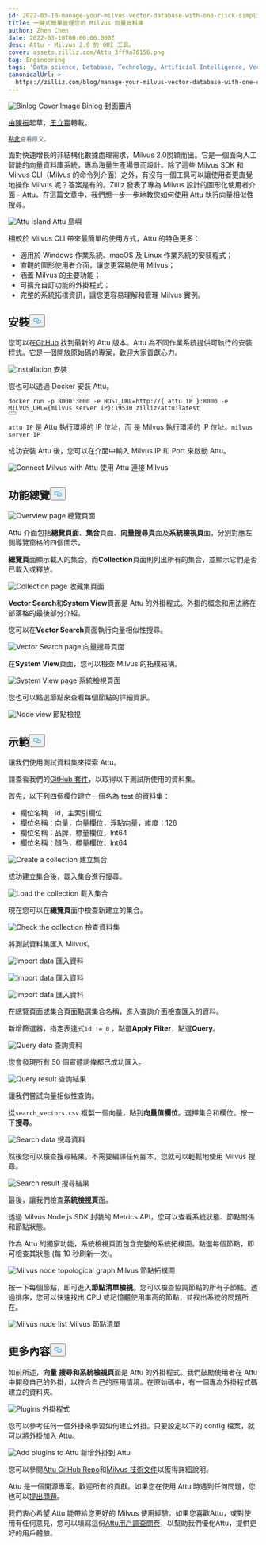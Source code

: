 ```yaml
---
id: 2022-03-10-manage-your-milvus-vector-database-with-one-click-simplicity.md
title: 一鍵式簡單管理您的 Milvus 向量資料庫
author: Zhen Chen
date: 2022-03-10T00:00:00.000Z
desc: Attu - Milvus 2.0 的 GUI 工具。
cover: assets.zilliz.com/Attu_3ff9a76156.png
tag: Engineering
tags: 'Data science, Database, Technology, Artificial Intelligence, Vector Management'
canonicalUrl: >-
  https://zilliz.com/blog/manage-your-milvus-vector-database-with-one-click-simplicity
---
```

<p>
  
   <span class="img-wrapper"> <img translate="no" src="https://assets.zilliz.com/Attu_3ff9a76156.png" alt="Binlog Cover Image" class="doc-image" id="binlog-cover-image" />
   </span> <span class="img-wrapper"> <span>Binlog 封面圖片</span> </span></p>
<p><a href="https://github.com/czhen-zilliz">由陳振</a>起草，<a href="https://github.com/LocoRichard">王立宸</a>轉載。</p>
<p style="font-size: 12px;color: #4c5a67"><a href="https://zilliz.com/blog/manage-your-milvus-vector-database-with-one-click-simplicity">點此</a>查看原文。</p> 
<p>面對快速增長的非結構化數據處理需求，Milvus 2.0脫穎而出。它是一個面向人工智能的向量資料庫系統，專為海量生產場景而設計。除了這些 Milvus SDK 和 Milvus CLI（Milvus 的命令列介面）之外，有沒有一個工具可以讓使用者更直覺地操作 Milvus 呢？答案是有的。Zilliz 發表了專為 Milvus 設計的圖形化使用者介面 - Attu。在這篇文章中，我們想一步一步地教您如何使用 Attu 執行向量相似性搜尋。</p>
<p>
  
   <span class="img-wrapper"> <img translate="no" src="https://assets.zilliz.com/map_aa1cda30d4.png" alt="Attu island" class="doc-image" id="attu-island" />
   </span> <span class="img-wrapper"> <span>Attu 島嶼</span> </span></p>
<p>相較於 Milvus CLI 帶來最簡單的使用方式，Attu 的特色更多：</p>
<ul>
<li>適用於 Windows 作業系統、macOS 及 Linux 作業系統的安裝程式；</li>
<li>直觀的圖形使用者介面，讓您更容易使用 Milvus；</li>
<li>涵蓋 Milvus 的主要功能；</li>
<li>可擴充自訂功能的外掛程式；</li>
<li>完整的系統拓樸資訊，讓您更容易理解和管理 Milvus 實例。</li>
</ul>
<h2 id="Installation" class="common-anchor-header">安裝<button data-href="#Installation" class="anchor-icon" translate="no">
      <svg translate="no"
        aria-hidden="true"
        focusable="false"
        height="20"
        version="1.1"
        viewBox="0 0 16 16"
        width="16"
      >
        <path
          fill="#0092E4"
          fill-rule="evenodd"
          d="M4 9h1v1H4c-1.5 0-3-1.69-3-3.5S2.55 3 4 3h4c1.45 0 3 1.69 3 3.5 0 1.41-.91 2.72-2 3.25V8.59c.58-.45 1-1.27 1-2.09C10 5.22 8.98 4 8 4H4c-.98 0-2 1.22-2 2.5S3 9 4 9zm9-3h-1v1h1c1 0 2 1.22 2 2.5S13.98 12 13 12H9c-.98 0-2-1.22-2-2.5 0-.83.42-1.64 1-2.09V6.25c-1.09.53-2 1.84-2 3.25C6 11.31 7.55 13 9 13h4c1.45 0 3-1.69 3-3.5S14.5 6 13 6z"
        ></path>
      </svg>
    </button></h2><p>您可以在<a href="https://github.com/zilliztech/attu/releases">GitHub</a> 找到最新的 Attu 版本。Attu 為不同作業系統提供可執行的安裝程式。它是一個開放原始碼的專案，歡迎大家貢獻心力。</p>
<p>
  
   <span class="img-wrapper"> <img translate="no" src="https://assets.zilliz.com/installation_bbe62873af.png" alt="Installation" class="doc-image" id="installation" />
   </span> <span class="img-wrapper"> <span>安裝</span> </span></p>
<p>您也可以透過 Docker 安裝 Attu。</p>
<pre><code translate="no" class="language-shell">docker run -p <span class="hljs-number">8000</span>:<span class="hljs-number">3000</span> -e <span class="hljs-variable constant_">HOST_URL</span>=<span class="hljs-attr">http</span>:<span class="hljs-comment">//{ attu IP }:8000 -e MILVUS_URL={milvus server IP}:19530 zilliz/attu:latest</span>
<button class="copy-code-btn"></button></code></pre>
<p><code translate="no">attu IP</code> 是 Attu 執行環境的 IP 位址，而 是 Milvus 執行環境的 IP 位址。<code translate="no">milvus server IP</code> </p>
<p>成功安裝 Attu 後，您可以在介面中輸入 Milvus IP 和 Port 來啟動 Attu。</p>
<p>
  
   <span class="img-wrapper"> <img translate="no" src="https://assets.zilliz.com/connect_1fde46d9d5.png" alt="Connect Milvus with Attu" class="doc-image" id="connect-milvus-with-attu" />
   </span> <span class="img-wrapper"> <span>使用 Attu 連接 Milvus</span> </span></p>
<h2 id="Feature-overview" class="common-anchor-header">功能總覽<button data-href="#Feature-overview" class="anchor-icon" translate="no">
      <svg translate="no"
        aria-hidden="true"
        focusable="false"
        height="20"
        version="1.1"
        viewBox="0 0 16 16"
        width="16"
      >
        <path
          fill="#0092E4"
          fill-rule="evenodd"
          d="M4 9h1v1H4c-1.5 0-3-1.69-3-3.5S2.55 3 4 3h4c1.45 0 3 1.69 3 3.5 0 1.41-.91 2.72-2 3.25V8.59c.58-.45 1-1.27 1-2.09C10 5.22 8.98 4 8 4H4c-.98 0-2 1.22-2 2.5S3 9 4 9zm9-3h-1v1h1c1 0 2 1.22 2 2.5S13.98 12 13 12H9c-.98 0-2-1.22-2-2.5 0-.83.42-1.64 1-2.09V6.25c-1.09.53-2 1.84-2 3.25C6 11.31 7.55 13 9 13h4c1.45 0 3-1.69 3-3.5S14.5 6 13 6z"
        ></path>
      </svg>
    </button></h2><p>
  
   <span class="img-wrapper"> <img translate="no" src="https://assets.zilliz.com/overview_591e230514.png" alt="Overview page" class="doc-image" id="overview-page" />
   </span> <span class="img-wrapper"> <span>總覽頁面</span> </span></p>
<p>Attu 介面包括<strong>總覽頁面</strong>、<strong>集合</strong>頁面、<strong>向量搜尋頁</strong>面及<strong>系統檢視頁</strong>面，分別對應左側導覽窗格的四個圖示。</p>
<p><strong>總覽頁</strong>面顯示載入的集合。而<strong>Collection</strong>頁面則列出所有的集合，並顯示它們是否已載入或釋放。</p>
<p>
  
   <span class="img-wrapper"> <img translate="no" src="https://assets.zilliz.com/collection_42656fe308.png" alt="Collection page" class="doc-image" id="collection-page" />
   </span> <span class="img-wrapper"> <span>收藏集頁面</span> </span></p>
<p><strong>Vector Search</strong>和<strong>System View</strong>頁面是 Attu 的外掛程式。外掛的概念和用法將在部落格的最後部分介紹。</p>
<p>您可以在<strong>Vector Search</strong>頁面執行向量相似性搜尋。</p>
<p>
  
   <span class="img-wrapper"> <img translate="no" src="https://assets.zilliz.com/vector_search_be7365687c.png" alt="Vector Search page" class="doc-image" id="vector-search-page" />
   </span> <span class="img-wrapper"> <span>向量搜尋頁面</span> </span></p>
<p>在<strong>System View</strong>頁面，您可以檢查 Milvus 的拓樸結構。</p>
<p>
  
   <span class="img-wrapper"> <img translate="no" src="https://assets.zilliz.com/system_view_e1df15023d.png" alt="System View page" class="doc-image" id="system-view-page" />
   </span> <span class="img-wrapper"> <span>系統檢視頁面</span> </span></p>
<p>您也可以點選節點來查看每個節點的詳細資訊。</p>
<p>
  
   <span class="img-wrapper"> <img translate="no" src="https://assets.zilliz.com/node_view_5bbc25f9b2.png" alt="Node view" class="doc-image" id="node-view" />
   </span> <span class="img-wrapper"> <span>節點檢視</span> </span></p>
<h2 id="Demonstration" class="common-anchor-header">示範<button data-href="#Demonstration" class="anchor-icon" translate="no">
      <svg translate="no"
        aria-hidden="true"
        focusable="false"
        height="20"
        version="1.1"
        viewBox="0 0 16 16"
        width="16"
      >
        <path
          fill="#0092E4"
          fill-rule="evenodd"
          d="M4 9h1v1H4c-1.5 0-3-1.69-3-3.5S2.55 3 4 3h4c1.45 0 3 1.69 3 3.5 0 1.41-.91 2.72-2 3.25V8.59c.58-.45 1-1.27 1-2.09C10 5.22 8.98 4 8 4H4c-.98 0-2 1.22-2 2.5S3 9 4 9zm9-3h-1v1h1c1 0 2 1.22 2 2.5S13.98 12 13 12H9c-.98 0-2-1.22-2-2.5 0-.83.42-1.64 1-2.09V6.25c-1.09.53-2 1.84-2 3.25C6 11.31 7.55 13 9 13h4c1.45 0 3-1.69 3-3.5S14.5 6 13 6z"
        ></path>
      </svg>
    </button></h2><p>讓我們使用測試資料集來探索 Attu。</p>
<p>請查看我們的<a href="https://github.com/zilliztech/attu/tree/main/examples">GitHub 套件</a>，以取得以下測試所使用的資料集。</p>
<p>首先，以下列四個欄位建立一個名為 test 的資料集：</p>
<ul>
<li>欄位名稱：id，主索引欄位</li>
<li>欄位名稱：向量，向量欄位，浮點向量，維度：128</li>
<li>欄位名稱：品牌，標量欄位，Int64</li>
<li>欄位名稱：顏色，標量欄位，Int64</li>
</ul>
<p>
  
   <span class="img-wrapper"> <img translate="no" src="https://assets.zilliz.com/create_collection_95dfa15354.png" alt="Create a collection" class="doc-image" id="create-a-collection" />
   </span> <span class="img-wrapper"> <span>建立集合</span> </span></p>
<p>成功建立集合後，載入集合進行搜尋。</p>
<p>
  
   <span class="img-wrapper"> <img translate="no" src="https://assets.zilliz.com/load_collection_fec39171df.png" alt="Load the collection" class="doc-image" id="load-the-collection" />
   </span> <span class="img-wrapper"> <span>載入集合</span> </span></p>
<p>現在您可以在<strong>總覽頁</strong>面中檢查新建立的集合。</p>
<p>
  
   <span class="img-wrapper"> <img translate="no" src="https://assets.zilliz.com/check_collection_163b05477e.png" alt="Check the collection" class="doc-image" id="check-the-collection" />
   </span> <span class="img-wrapper"> <span>檢查資料集</span> </span></p>
<p>將測試資料集匯入 Milvus。</p>
<p>
  
   <span class="img-wrapper"> <img translate="no" src="https://assets.zilliz.com/import_data_1_f73d71be85.png" alt="Import data" class="doc-image" id="import-data" />
   </span> <span class="img-wrapper"> <span>匯入資料</span> </span></p>
<p>
  
   <span class="img-wrapper"> <img translate="no" src="https://assets.zilliz.com/import_data_2_4b3c3c3c25.png" alt="Import data" class="doc-image" id="import-data" />
   </span> <span class="img-wrapper"> <span>匯入資料</span> </span></p>
<p>
  
   <span class="img-wrapper"> <img translate="no" src="https://assets.zilliz.com/import_data_3_0def4e8550.png" alt="Import data" class="doc-image" id="import-data" />
   </span> <span class="img-wrapper"> <span>匯入資料</span> </span></p>
<p>在總覽頁面或集合頁面點選集合名稱，進入查詢介面檢查匯入的資料。</p>
<p>新增篩選器，指定表達式<code translate="no">id != 0</code> ，點選<strong>Apply Filter</strong>，點選<strong>Query</strong>。</p>
<p>
  
   <span class="img-wrapper"> <img translate="no" src="https://assets.zilliz.com/query_data_24d9f71ccc.png" alt="Query data" class="doc-image" id="query-data" />
   </span> <span class="img-wrapper"> <span>查詢資料</span> </span></p>
<p>您會發現所有 50 個實體詞條都已成功匯入。</p>
<p>
  
   <span class="img-wrapper"> <img translate="no" src="https://assets.zilliz.com/query_result_bcbbd17084.png" alt="Query result" class="doc-image" id="query-result" />
   </span> <span class="img-wrapper"> <span>查詢結果</span> </span></p>
<p>讓我們嘗試向量相似性查詢。</p>
<p>從<code translate="no">search_vectors.csv</code> 複製一個向量，貼到<strong>向量值欄位</strong>。選擇集合和欄位。按一下<strong>搜尋</strong>。</p>
<p>
  
   <span class="img-wrapper"> <img translate="no" src="https://assets.zilliz.com/search_data_5af3a1db53.png" alt="Search data" class="doc-image" id="search-data" />
   </span> <span class="img-wrapper"> <span>搜尋資料</span> </span></p>
<p>然後您可以檢查搜尋結果。不需要編譯任何腳本，您就可以輕鬆地使用 Milvus 搜尋。</p>
<p>
  
   <span class="img-wrapper"> <img translate="no" src="https://assets.zilliz.com/search_result_961886efab.png" alt="Search result" class="doc-image" id="search-result" />
   </span> <span class="img-wrapper"> <span>搜尋結果</span> </span></p>
<p>最後，讓我們檢查<strong>系統檢視頁</strong>面。</p>
<p>透過 Milvus Node.js SDK 封裝的 Metrics API，您可以查看系統狀態、節點關係和節點狀態。</p>
<p>作為 Attu 的獨家功能，系統檢視頁面包含完整的系統拓樸圖。點選每個節點，即可檢查其狀態 (每 10 秒刷新一次)。</p>
<p>
  
   <span class="img-wrapper"> <img translate="no" src="https://assets.zilliz.com/topological_graph_d0c5c17586.png" alt="Milvus node topological graph" class="doc-image" id="milvus-node-topological-graph" />
   </span> <span class="img-wrapper"> <span>Milvus 節點拓樸圖</span> </span></p>
<p>按一下每個節點，即可進入<strong>節點清單檢視</strong>。您可以檢查協調節點的所有子節點。透過排序，您可以快速找出 CPU 或記憶體使用率高的節點，並找出系統的問題所在。</p>
<p>
  
   <span class="img-wrapper"> <img translate="no" src="https://assets.zilliz.com/node_list_64fc610a8d.png" alt="Milvus node list" class="doc-image" id="milvus-node-list" />
   </span> <span class="img-wrapper"> <span>Milvus 節點清單</span> </span></p>
<h2 id="Whats-more" class="common-anchor-header">更多內容<button data-href="#Whats-more" class="anchor-icon" translate="no">
      <svg translate="no"
        aria-hidden="true"
        focusable="false"
        height="20"
        version="1.1"
        viewBox="0 0 16 16"
        width="16"
      >
        <path
          fill="#0092E4"
          fill-rule="evenodd"
          d="M4 9h1v1H4c-1.5 0-3-1.69-3-3.5S2.55 3 4 3h4c1.45 0 3 1.69 3 3.5 0 1.41-.91 2.72-2 3.25V8.59c.58-.45 1-1.27 1-2.09C10 5.22 8.98 4 8 4H4c-.98 0-2 1.22-2 2.5S3 9 4 9zm9-3h-1v1h1c1 0 2 1.22 2 2.5S13.98 12 13 12H9c-.98 0-2-1.22-2-2.5 0-.83.42-1.64 1-2.09V6.25c-1.09.53-2 1.84-2 3.25C6 11.31 7.55 13 9 13h4c1.45 0 3-1.69 3-3.5S14.5 6 13 6z"
        ></path>
      </svg>
    </button></h2><p>如前所述，<strong>向量</strong> <strong>搜尋和系統檢視頁</strong>面是 Attu 的外掛程式。我們鼓勵使用者在 Attu 中開發自己的外掛，以符合自己的應用情境。在原始碼中，有一個專為外掛程式碼建立的資料夾。</p>
<p>
  
   <span class="img-wrapper"> <img translate="no" src="https://assets.zilliz.com/plugins_a2d98e4e5b.png" alt="Plugins" class="doc-image" id="plugins" />
   </span> <span class="img-wrapper"> <span>外掛程式</span> </span></p>
<p>您可以參考任何一個外掛來學習如何建立外掛。只要設定以下的 config 檔案，就可以將外掛加入 Attu。</p>
<p>
  
   <span class="img-wrapper"> <img translate="no" src="https://assets.zilliz.com/add_plugins_e3ef53cc0d.png" alt="Add plugins to Attu" class="doc-image" id="add-plugins-to-attu" />
   </span> <span class="img-wrapper"> <span>新增外掛到 Attu</span> </span></p>
<p>您可以參閱<a href="https://github.com/zilliztech/attu/tree/main/doc">Attu GitHub Repo</a>和<a href="https://milvus.io/docs/v2.0.x/attu.md">Milvus 技術文件</a>以獲得詳細說明。</p>
<p>Attu 是一個開源專案。歡迎所有的貢獻。如果您在使用 Attu 時遇到任何問題，您也可以<a href="https://github.com/zilliztech/attu/issues">提出問題</a>。</p>
<p>我們衷心希望 Attu 能帶給您更好的 Milvus 使用經驗。如果您喜歡Attu，或對使用有任何意見，您可以填寫這份<a href="https://wenjuan.feishu.cn/m/cfm?t=suw4QnODU1ui-ok7r">Attu用戶調查問卷</a>，以幫助我們優化Attu，提供更好的用戶體驗。</p>
